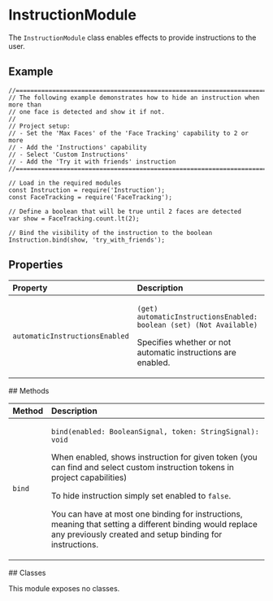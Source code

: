 # InstructionModule

The `InstructionModule` class enables effects to provide instructions to the user.

## Example

```text
//==============================================================================
// The following example demonstrates how to hide an instruction when more than
// one face is detected and show it if not.
//
// Project setup:
// - Set the 'Max Faces' of the 'Face Tracking' capability to 2 or more
// - Add the 'Instructions' capability
// - Select 'Custom Instructions'
// - Add the 'Try it with friends' instruction
//==============================================================================

// Load in the required modules
const Instruction = require('Instruction');
const FaceTracking = require('FaceTracking');

// Define a boolean that will be true until 2 faces are detected
var show = FaceTracking.count.lt(2);

// Bind the visibility of the instruction to the boolean
Instruction.bind(show, 'try_with_friends');
```

## Properties

<table>
  <thead>
    <tr>
      <th style="text-align:left">Property</th>
      <th style="text-align:left">Description</th>
    </tr>
  </thead>
  <tbody>
    <tr>
      <td style="text-align:left"><code>automaticInstructionsEnabled</code>
      </td>
      <td style="text-align:left">
        <p><code>(get) automaticInstructionsEnabled: boolean (set) (Not Available)</code>
        </p>
        <p>Specifies whether or not automatic instructions are enabled.</p>
      </td>
    </tr>
  </tbody>
</table>## Methods

<table>
  <thead>
    <tr>
      <th style="text-align:left">Method</th>
      <th style="text-align:left">Description</th>
    </tr>
  </thead>
  <tbody>
    <tr>
      <td style="text-align:left"><code>bind</code>
      </td>
      <td style="text-align:left">
        <p><code>bind(enabled: BooleanSignal, token: StringSignal): void</code>
        </p>
        <p>When enabled, shows instruction for given token (you can find and select
          custom instruction tokens in project capabilities)</p>
        <p>To hide instruction simply set enabled to <code>false</code>.</p>
        <p>You can have at most one binding for instructions, meaning that setting
          a different binding would replace any previously created and setup binding
          for instructions.</p>
      </td>
    </tr>
  </tbody>
</table>## Classes

This module exposes no classes.

